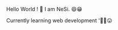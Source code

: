 Hello World ! 👋
I am NeSi. 😄😁

Currently learning web development '😵‍💫😛


<!---
N37h-Si/N37h-Si is a ✨ special ✨ repository because its `README.md` (this file) appears on your GitHub profile.
You can click the Preview link to take a look at your changes.
--->
